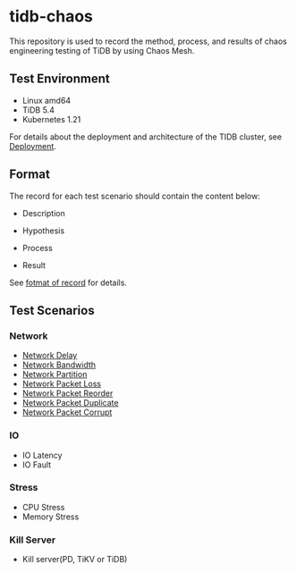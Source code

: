 # tidb-chaos

This repository is used to record the method, process, and results of chaos engineering testing of TiDB by using Chaos Mesh.

## Test Environment

- Linux amd64
- TiDB 5.4
- Kubernetes 1.21

For details about the deployment and architecture of the TIDB cluster, see [Deployment](./deployment/deployment.md).


## Format

The record for each test scenario should contain the content below:

- Description

- Hypothesis

- Process

- Result

See [fotmat of record](./format.md) for details.

## Test Scenarios

### Network

- [Network Delay](./network/delay.md)
- [Network Bandwidth](./network/bandwidth.md)
- [Network Partition](./network/partition.md)
- [Network Packet Loss](./network/loss.md)
- [Network Packet Reorder](./network/reorder.md)
- [Network Packet Duplicate](./network/duplicate.md)
- [Network Packet Corrupt](./network/corrupt.md)

### IO

- IO Latency
- IO Fault

### Stress

- CPU Stress
- Memory Stress

### Kill Server

- Kill server(PD, TiKV or TiDB)

